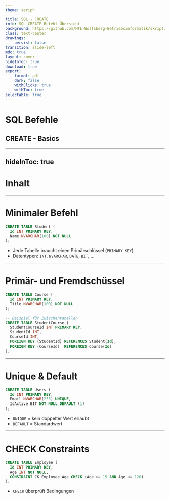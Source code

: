 ```yaml
---
theme: seriph

title: SQL - CREATE
info: SQL CREATE Befehl Übersicht
background: https://github.com/HTL-Wolfsberg-Betriebsinformatik/skript/blob/main/slides/content/slides/background-cover-16-9.webp?raw=true
class: text-center
drawings:
    persist: false
transition: slide-left
mdc: true
layout: cover
hideInToc: true
download: true
export:
    format: pdf
    dark: false
    withClicks: true
    withToc: true
selectable: true
---
```


# SQL Befehle

## CREATE - Basics


---
hideInToc: true
---

# Inhalt

<Toc minDepth="1" maxDepth="1" />

---

# Minimaler Befehl

```sql
CREATE TABLE Student (
  Id INT PRIMARY KEY,
  Name NVARCHAR(100) NOT NULL
);
```

- Jede Tabelle braucht einen Primärschlüssel (`PRIMARY KEY`).
- Datentypen: `INT`, `NVARCHAR`, `DATE`, `BIT`, …

---

# Primär- und Fremdschüssel

```sql
CREATE TABLE Course (
  Id INT PRIMARY KEY,
  Title NVARCHAR(100) NOT NULL
);

-- Beispiel für Zwischentabellen
CREATE TABLE StudentCourse (
  StudentCourseId INT PRIMARY KEY,
  StudentId INT,
  CourseId INT,
  FOREIGN KEY (StudentId) REFERENCES Student(Id),
  FOREIGN KEY (CourseId)  REFERENCES Course(Id)
);
```

---

# Unique & Default

```sql
CREATE TABLE Users (
  Id INT PRIMARY KEY,
  Email NVARCHAR(255) UNIQUE,
  IsActive BIT NOT NULL DEFAULT (1)
);
```

- `UNIQUE` = kein doppelter Wert erlaubt
- `DEFAULT` = Standardwert

---

# CHECK Constraints

```sql
CREATE TABLE Employee (
  Id INT PRIMARY KEY,
  Age INT NOT NULL,
  CONSTRAINT CK_Employee_Age CHECK (Age >= 15 AND Age <= 120)
);
```

- `CHECK` überprüft Bedingungen


